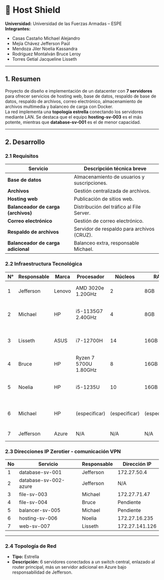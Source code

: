 # 📄 Host Shield

**Universidad:** Universidad de las Fuerzas Armadas – ESPE  
**Integrantes:**

- Casas Castaño Michael Alejandro
- Mejía Chávez Jefferson Paúl
- Mendoza Jiler Noelia Kassandra
- Rodríguez Montalván Bruce Leroy
- Torres Getial Jacqueline Lisseth

---

## 1. Resumen

Proyecto de diseño e implementación de un datacenter con **7 servidores** para ofrecer servicios de hosting web, base de datos, respaldo de base de datos, respaldo de archivos, correo electrónico, almacenamiento de archivos multimedia y balanceo de carga con Docker.  
La red implementa una **topología estrella** conectando los servidores mediante LAN. Se destaca que el equipo **hosting-sv-003** es el más potente, mientras que **database-sv-001** es el de menor capacidad.

---

## 2. Desarrollo

### 2.1 Requisitos

| Servicio                            | Descripción técnica breve                   |
| ----------------------------------- | ------------------------------------------- |
| **Base de datos**                   | Almacenamiento de usuarios y suscripciones. |
| **Archivos**                        | Gestión centralizada de archivos.           |
| **Hosting web**                     | Publicación de sitios web.                  |
| **Balanceador de carga (archivos)** | Distribución del tráfico al File Server.    |
| **Correo electrónico**              | Gestión de correo electrónico.              |
| **Respaldo de archivos**            | Servidor de respaldo para archivos (CRUZ).  |
| **Balanceador de carga adicional**  | Balanceo extra, responsable Michael.        |

### 2.2 Infraestructura Tecnológica

| N°  | Responsable | Marca  | Procesador            | Núcleos       | RAM           | Disco         | SO                             | ID              | Servicio        | Virtualización  |
| --- | ----------- | ------ | --------------------- | ------------- | ------------- | ------------- | ------------------------------ | --------------- | --------------- | --------------- |
| 1   | Jefferson   | Lenovo | AMD 3020e 1.20GHz     | 2             | 8GB           | 1TB           | Ubuntu 22.04 (WSL)             | database-sv-001 | database-sv     | WSL             |
| 2   | Michael     | HP     | i5-1135G7 2.40GHz     | 4             | 8GB           | 500GB         | Ubuntu 22.04 (Máquina Virtual) | file-sv-002     | file-sv         | Máquina Virtual |
| 3   | Lisseth     | ASUS   | i7-12700H             | 14            | 16GB          | 1TB           | Ubuntu 22.04 (Máquina Virtual) | hosting-sv-003  | hosting-sv      | Máquina Virtual |
| 4   | Bruce       | HP     | Ryzen 7 5700U 1.80GHz | 8             | 16GB          | 500GB         | Ubuntu 22.04                   | sv-balancer-004 | balancer-sv-004 | Nativo (Docker) |
| 5   | Noelia      | HP     | i5-1235U              | 10            | 16GB          | 500GB         | Ubuntu 22.04 (Máquina Virtual) | sv-email-005    | email-sv-005    | Máquina Virtual |
| 6   | Michael     | HP     | (especificar)         | (especificar) | (especificar) | (especificar) | Ubuntu 22.04 (Máquina Virtual) | sv-balancer-006 | balancer-sv-006 | Máquina Virtual |
| 7   | Jefferson   | Azure  | N/A                   | N/A           | N/A           | N/A           | N/A                            | azure-sv-007    | servidor-azure  | N/A             |

### 2.3 Direcciones IP Zerotier - comunicación VPN

| No  | Servicio              | Responsable | Dirección IP    |
| --- | --------------------- | ----------- | --------------- |
| 1   | database-sv-001       | Jefferson   | 172.27.50.4     |
| 2   | database-sv-002-azure | Jefferson   | N/A             |
| 3   | file-sv-003           | Michael     | 172.27.71.47    |
| 4   | file-sv-004           | Bruce       | Pendiente       |
| 5   | balancer-sv-005       | Michael     | Pendiente       |
| 6   | hosting-sv-006        | Noelia      | 172.27.16.235   |
| 7   | web-sv-007            | Lisseth     | 172.27.141.126  |


---

### 2.4 Topología de Red

- **Tipo:** Estrella
- **Descripción:** 6 servidores conectados a un switch central, enlazado al router principal, más un servidor adicional en Azure bajo responsabilidad de Jefferson.
